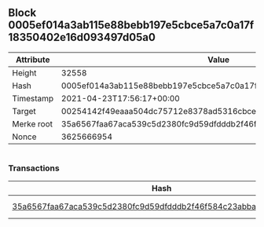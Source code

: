## Block 0005ef014a3ab115e88bebb197e5cbce5a7c0a17f18350402e16d093497d05a0

Attribute | Value
--- | ---
Height | 32558
Hash | 0005ef014a3ab115e88bebb197e5cbce5a7c0a17f18350402e16d093497d05a0
Timestamp | 2021-04-23T17:56:17+00:00
Target | 00254142f49eaaa504dc75712e8378ad5316cbcead634704b3734b6271167cc4
Merke root | 35a6567faa67aca539c5d2380fc9d59dfdddb2f46f584c23abba4f2b66c1f4de
Nonce | 3625666954

```

```

### Transactions

Hash | Amount
--- | ---
[35a6567faa67aca539c5d2380fc9d59dfdddb2f46f584c23abba4f2b66c1f4de](35a6567faa67aca539c5d2380fc9d59dfdddb2f46f584c23abba4f2b66c1f4de.md) | 10.00000000 SKEPTI 
